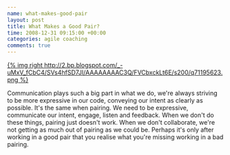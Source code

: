 ```yaml
---
name: what-makes-good-pair
layout: post
title: What Makes a Good Pair?
time: 2008-12-31 09:15:00 +00:00
categories: agile coaching
comments: true
---
```


[{% img right http://2.bp.blogspot.com/_-uMxV_fCbC4/SVs4hfSD7JI/AAAAAAAAC3Q/FVCbxckLt6E/s200/q71195623.png %}](http://2.bp.blogspot.com/_-uMxV_fCbC4/SVs4hfSD7JI/AAAAAAAAC3Q/FVCbxckLt6E/s1600-h/q71195623.png)

Communication plays such a big part in what we do, we're always striving to be more expressive in our code,
conveying our intent as clearly as possible. It's the same when pairing. We need to be expressive,
communicate our intent, engage, listen and feedback. When we don't do these things, pairing just doesn't work.
When we don't collaborate, we're not getting as much out of pairing as we could be. Perhaps it's only after working
in a good pair that you realise what you're missing working in a bad pairing.
